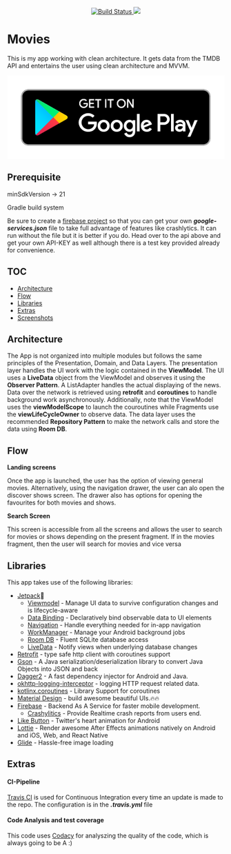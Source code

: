 <p align="center">
<a href="https://travis-ci.com/Fbada006/Moveery">
<img src="https://travis-ci.com/Fbada006/Moveery.svg?token=mQy17FzYZ9Tp68NRHPJK&amp;branch=master" alt="Build Status" />
<a href="https://www.codacy.com?utm_source=github.com&amp;utm_medium=referral&amp;utm_content=Fbada006/Moveery&amp;utm_campaign=Badge_Grade">
<img src="https://api.codacy.com/project/badge/Grade/1624b5e6304b4104a39e9ad7780404e5"/>
</a>
</p>

# Movies
This is my app working with clean architecture. It gets data from the TMDB API and entertains the user using
clean architecture and MVVM.

<a href="https://bit.ly/moveery">
  <img align="center" alt="Get it on Google Play" src="https://github.com/Fbada006/Moveery/blob/master/art/play.png" />
</a>

## Prerequisite

minSdkVersion -> 21

Gradle build system

Be sure to create a [firebase project](https://firebase.google.com/) so that you can get your own
***google-services.json*** file to take full advantage of features like crashlytics. It can run without
the file but it is better if you do. Head over to the api above and get your own API-KEY as well
although there is a test key provided already for convenience.


## TOC

- [Architecture](#architecture)
- [Flow](#flow)
- [Libraries](#libraries)
- [Extras](#extras)
- [Screenshots](#screenshots)

## Architecture

The App is not organized into multiple modules but follows the same principles of
the Presentation, Domain, and Data Layers.
The presentation layer handles the UI work with the logic contained in the **ViewModel**.
The UI uses a **LiveData** object from the ViewModel and observes it using the **Observer Pattern**.
A ListAdapter handles the actual displaying of the news. Data over the network is retrieved using
**retrofit** and **coroutines** to handle background work asynchronously. Additionally, note that
the ViewModel uses the **viewModelScope** to launch the couroutines while Fragments use the **viewLifeCycleOwner**
to observe data.
The data layer uses the recommended **Repository Pattern** to make the network calls and store the data using
**Room DB**.

## Flow

 **Landing screens**

  Once the app is launched, the user has the option of viewing general movies. Alternatively, using the
  navigation drawer, the user can alo open the discover shows screen. The drawer also has options
  for opening the favourites for both movies and shows.

 **Search Screen**

 This screen is accessible from all the screens and allows the user to search for movies or shows
 depending on the present fragment. If in the movies fragment, then the user will search for movies
 and vice versa


## Libraries

This app takes use of the following libraries:

- [Jetpack](https://developer.android.com/jetpack)🚀
  - [Viewmodel](https://developer.android.com/topic/libraries/architecture/viewmodel) - Manage UI data to survive configuration changes and is lifecycle-aware
  - [Data Binding](https://developer.android.com/topic/libraries/data-binding) - Declaratively bind observable data to UI elements
  - [Navigation](https://developer.android.com/guide/navigation/) - Handle everything needed for in-app navigation
  - [WorkManager](https://developer.android.com/topic/libraries/architecture/workmanager) - Manage your Android background jobs
  - [Room DB](https://developer.android.com/topic/libraries/architecture/room) - Fluent SQLite database access
  - [LiveData](https://developer.android.com/topic/libraries/architecture/livedata) - Notify views when underlying database changes
- [Retrofit](https://square.github.io/retrofit/) - type safe http client with coroutines support
- [Gson](https://github.com/google/gson) - A Java serialization/deserialization library to convert Java Objects into JSON and back
- [Dagger2](https://github.com/google/dagger) - A fast dependency injector for Android and Java.
- [okhttp-logging-interceptor](https://github.com/square/okhttp/blob/master/okhttp-logging-interceptor/README.md) - logging HTTP request related data.
- [kotlinx.coroutines](https://github.com/Kotlin/kotlinx.coroutines) - Library Support for coroutines
- [Material Design](https://material.io/develop/android/docs/getting-started/) - build awesome beautiful UIs.🔥🔥
- [Firebase](https://firebase.google.com/) - Backend As A Service for faster mobile development.
  - [Crashylitics](https://firebase.google.com/docs/crashlytics) - Provide Realtime crash reports from users end.
- [Like Button](https://github.com/jd-alexander/LikeButton) - Twitter's heart animation for Android
- [Lottie](https://github.com/airbnb/lottie-android) - Render awesome After Effects animations natively on Android and iOS, Web, and React Native
- [Glide](https://github.com/bumptech/glide) - Hassle-free image loading


## Extras

#### CI-Pipeline

[Travis CI](https://travis-ci.com/) is used for Continuous Integration every time an update is made
to the repo. The configuration is in the ***.travis.yml*** file

#### Code Analysis and test coverage

This code uses [Codacy](https://www.codacy.com/) for analyszing the quality of the code, which is
always going to be A :)

